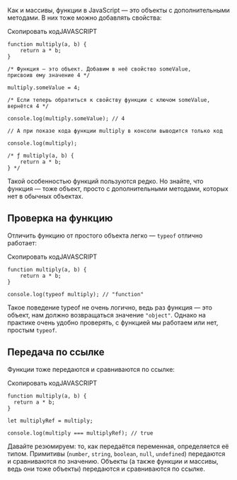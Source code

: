 

Как и массивы, функции в JavaScript — это объекты с дополнительными методами. В них тоже можно добавлять свойства:

Скопировать кодJAVASCRIPT

```
function multiply(a, b) {
    return a * b;
}

/* Функция — это объект. Добавим в неё свойство someValue,
присвоив ему значение 4 */

multiply.someValue = 4;

/* Если теперь обратиться к свойству функции с ключом someValue, 
вернётся 4 */

console.log(multiply.someValue); // 4

// А при показе кода функции multiply в консоли выводится только код

console.log(multiply);

/* ƒ multiply(a, b) {
    return a * b;
} */ 
```

Такой особенностью функций пользуются редко. Но знайте, что функция — тоже объект, просто с дополнительными методами, которых нет в обычных объектах.

## Проверка на функцию

Отличить функцию от простого объекта легко — `typeof` отлично работает:

Скопировать кодJAVASCRIPT

```
function multiply(a, b) {
    return a * b;
}

console.log(typeof multiply); // "function" 
```

Такое поведение typeof не очень логично, ведь раз функция — это объект, нам должно возвращаться значение `"object"`. Однако на практике очень удобно проверять, с функцией мы работаем или нет, простым `typeof`.

## Передача по ссылке

Функции тоже передаются и сравниваются по ссылке:

Скопировать кодJAVASCRIPT

```
function multiply(a, b) {
  return a * b;
}

let multiplyRef = multiply;

console.log(multiply === multiplyRef); // true 
```

Давайте резюмируем: то, как передаётся переменная, определяется её типом. Примитивы (`number`, `string`, `boolean`, `null`, `undefined`) передаются и сравниваются по значению. Объекты (а также функции и массивы, ведь они тоже объекты) передаются и сравниваются по ссылке.